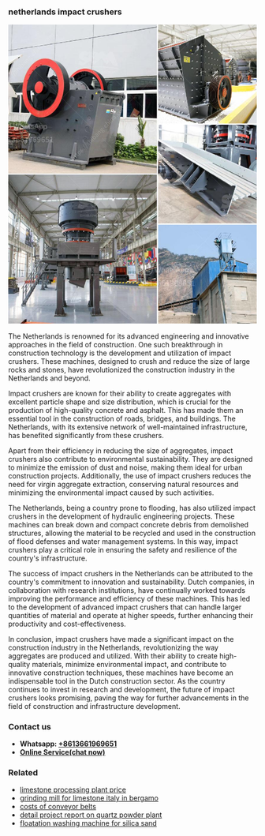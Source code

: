 <h3>netherlands impact crushers</h3><img src='1708587135.jpg' alt=''><p>The Netherlands is renowned for its advanced engineering and innovative approaches in the field of construction. One such breakthrough in construction technology is the development and utilization of impact crushers. These machines, designed to crush and reduce the size of large rocks and stones, have revolutionized the construction industry in the Netherlands and beyond.</p><p>Impact crushers are known for their ability to create aggregates with excellent particle shape and size distribution, which is crucial for the production of high-quality concrete and asphalt. This has made them an essential tool in the construction of roads, bridges, and buildings. The Netherlands, with its extensive network of well-maintained infrastructure, has benefited significantly from these crushers.</p><p>Apart from their efficiency in reducing the size of aggregates, impact crushers also contribute to environmental sustainability. They are designed to minimize the emission of dust and noise, making them ideal for urban construction projects. Additionally, the use of impact crushers reduces the need for virgin aggregate extraction, conserving natural resources and minimizing the environmental impact caused by such activities.</p><p>The Netherlands, being a country prone to flooding, has also utilized impact crushers in the development of hydraulic engineering projects. These machines can break down and compact concrete debris from demolished structures, allowing the material to be recycled and used in the construction of flood defenses and water management systems. In this way, impact crushers play a critical role in ensuring the safety and resilience of the country's infrastructure.</p><p>The success of impact crushers in the Netherlands can be attributed to the country's commitment to innovation and sustainability. Dutch companies, in collaboration with research institutions, have continually worked towards improving the performance and efficiency of these machines. This has led to the development of advanced impact crushers that can handle larger quantities of material and operate at higher speeds, further enhancing their productivity and cost-effectiveness.</p><p>In conclusion, impact crushers have made a significant impact on the construction industry in the Netherlands, revolutionizing the way aggregates are produced and utilized. With their ability to create high-quality materials, minimize environmental impact, and contribute to innovative construction techniques, these machines have become an indispensable tool in the Dutch construction sector. As the country continues to invest in research and development, the future of impact crushers looks promising, paving the way for further advancements in the field of construction and infrastructure development.</p><h3>Contact us</h3><ul><li><strong>Whatsapp:&nbsp;<a href="https://wa.me/8613661969651">+8613661969651</a></strong></li><li><a href="https://swt.shibang-china.com/?git&amp;zhl&amp;netherlands impact crushers"><strong>Online Service(chat now)</strong></a></li></ul><h3>Related</h3><ul><li><a href='limestone processing plant price.md'>limestone processing plant price</a></li><li><a href='grinding mill for limestone italy in bergamo.md'>grinding mill for limestone italy in bergamo</a></li><li><a href='costs of conveyor belts.md'>costs of conveyor belts</a></li><li><a href='detail project report on quartz powder plant.md'>detail project report on quartz powder plant</a></li><li><a href='floatation washing machine for silica sand.md'>floatation washing machine for silica sand</a></li></ul>